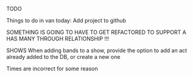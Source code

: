 TODO

Things to do in van today:
Add project to github

SOMETHING IS GOING TO HAVE TO GET REFACTORED TO SUPPORT A HAS MANY  THROUGH RELATIONSHIP !!!


SHOWS
When adding bands to a show, provide the option to add an act already 
added to the DB, or create a new one

Times are incorrect for some reason
